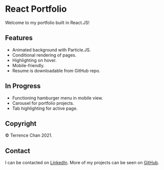# React Portfolio

Welcome to my portfolio built in React.JS!

## Features

- Animated background with Particle.JS.
- Conditional rendering of pages.
- Highlighting on hover.
- Mobile-friendly.
- Resume is downloadable from GitHub repo.

## In Progress

- Functioning hamburger menu in mobile view.
- Carousel for portfolio projects.
- Tab highlighting for active page.

## Copyright

© Terrence Chan 2021.

## Contact

I can be contacted on [LinkedIn](https://www.linkedin.com/in/terrencejchan/). More of my projects can be seen on [GitHub](https://www.linkedin.com/in/terrencejchan/).